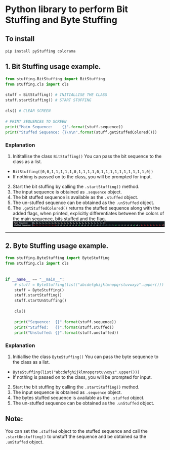 # Python library to perform __Bit Stuffing__ and __Byte Stuffing__

## To install
`pip install pyStuffing colorama`

## 1. Bit Stuffing usage example.

```PYTHON
from stuffing.BitStuffing import BitStuffing
from stuffing.cls import cls

stuff = BitStuffing() # INITIALLISE THE CLASS
stuff.startStuffing() # START STUFFING

cls() # CLEAR SCREEN

# PRINT SEQUENCES TO SCREEN
print("Main Sequence:    {}".format(stuff.sequence))
print("Stuffed Sequence: {}\n\n".format(stuff.getStuffedColored()))
```

### Explanation
1. Inititallise the class `BitStuffing()` You can pass the bit sequence to the class as a list.
  - `BitStuffing([0,0,1,1,1,1,1,0,1,1,1,1,0,1,1,1,1,1,1,1,1,1,1,0])`
  - If nothing is passed on to the class, you will be prompted for input.
2. Start the bit stuffing by calling the `.startStuffing()` method.
3. The input sequence is obtained as `.sequence` object.
4. The bit stuffed sequence is available as the `.stuffed` object.
5. The un-stuffed sequence can be obtained as the `.unStuffed` object.
6. The `.getStuffedColored()` returns the stuffed sequence along with the added flags, when printed, explicitly differentiates between the colors of the main sequence, bits stuffed and the flag.
![Example Colored Output](./Images/colored-bit-stuffing.png)

---

## 2. Byte Stuffing usage example.

```PYTHON
from stuffing.ByteStuffing import ByteStuffing
from stuffing.cls import cls


if __name__ == "__main__":
    # stuff = ByteStuffing(list("abcdefghijklmnopqrstuvwxyz".upper()))
    stuff = ByteStuffing()
    stuff.startStuffing()
    stuff.startUnStuffing()

    cls()
    
    print("Sequence:  {}".format(stuff.sequence))
    print("Stuffed:   {}".format(stuff.stuffed))
    print("Unstuffed: {}".format(stuff.unstuffed))
```
### Explanation
1. Initiallise the class `ByteStuffing()` You can pass the byte sequence to the class as a list.
  - `ByteStuffing(list("abcdefghijklmnopqrstuvwxyz".upper()))`
  - If nothing is passed on to the class, you will be prompted for input.
2. Start the bit stuffing by calling the `.startStuffing()` method.
3. The input sequence is obtained as `.sequence` object.
4. The bytes stuffed sequence is available as the `.stuffed` object.
5. The un-stuffed sequence can be obtained as the `.unStuffed` object.

## Note:
You can set the `.stuffed` object to the stuffed sequence and call the `.startUnstuffing()` to unstuff the sequence and be obtained sa the `.unStuffed` object.
